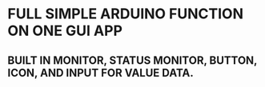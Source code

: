 # FULL SIMPLE ARDUINO FUNCTION ON ONE GUI APP

## BUILT IN MONITOR, STATUS MONITOR, BUTTON, ICON, AND INPUT FOR VALUE DATA.
